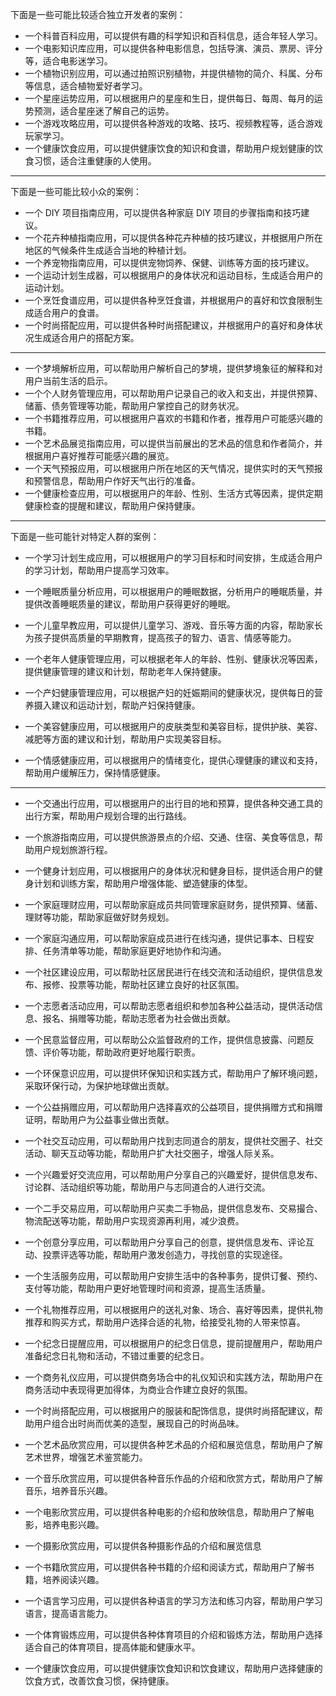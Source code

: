 下面是一些可能比较适合独立开发者的案例：

- 一个科普百科应用，可以提供有趣的科学知识和百科信息，适合年轻人学习。
- 一个电影知识库应用，可以提供各种电影信息，包括导演、演员、票房、评分等，适合电影迷学习。
- 一个植物识别应用，可以通过拍照识别植物，并提供植物的简介、科属、分布等信息，适合植物爱好者学习。
- 一个星座运势应用，可以根据用户的星座和生日，提供每日、每周、每月的运势预测，适合星座迷了解自己的运势。
- 一个游戏攻略应用，可以提供各种游戏的攻略、技巧、视频教程等，适合游戏玩家学习。
- 一个健康饮食应用，可以提供健康饮食的知识和食谱，帮助用户规划健康的饮食习惯，适合注重健康的人使用。

---

下面是一些可能比较小众的案例：

- 一个 DIY 项目指南应用，可以提供各种家庭 DIY 项目的步骤指南和技巧建议。
- 一个花卉种植指南应用，可以提供各种花卉种植的技巧建议，并根据用户所在地区的气候条件生成适合当地的种植计划。
- 一个养宠物指南应用，可以提供宠物饲养、保健、训练等方面的技巧建议。
- 一个运动计划生成器，可以根据用户的身体状况和运动目标，生成适合用户的运动计划。
- 一个烹饪食谱应用，可以提供各种烹饪食谱，并根据用户的喜好和饮食限制生成适合用户的食谱。
- 一个时尚搭配应用，可以提供各种时尚搭配建议，并根据用户的喜好和身体状况生成适合用户的搭配方案。

---

- 一个梦境解析应用，可以帮助用户解析自己的梦境，提供梦境象征的解释和对用户当前生活的启示。
- 一个个人财务管理应用，可以帮助用户记录自己的收入和支出，并提供预算、储蓄、债务管理等功能，帮助用户掌控自己的财务状况。
- 一个书籍推荐应用，可以根据用户喜欢的书籍和作者，推荐用户可能感兴趣的书籍。
- 一个艺术品展览指南应用，可以提供当前展出的艺术品的信息和作者简介，并根据用户喜好推荐可能感兴趣的展览。
- 一个天气预报应用，可以根据用户所在地区的天气情况，提供实时的天气预报和预警信息，帮助用户作好天气出行的准备。
- 一个健康检查应用，可以根据用户的年龄、性别、生活方式等因素，提供定期健康检查的提醒和建议，帮助用户保持健康。

---
下面是一些可能针对特定人群的案例：

- 一个学习计划生成应用，可以根据用户的学习目标和时间安排，生成适合用户的学习计划，帮助用户提高学习效率。
- 一个睡眠质量分析应用，可以根据用户的睡眠数据，分析用户的睡眠质量，并提供改善睡眠质量的建议，帮助用户获得更好的睡眠。
- 一个儿童早教应用，可以提供儿童学习、游戏、音乐等方面的内容，帮助家长为孩子提供高质量的早期教育，提高孩子的智力、语言、情感等能力。

- 一个老年人健康管理应用，可以根据老年人的年龄、性别、健康状况等因素，提供健康管理的建议和计划，帮助老年人保持健康。
- 一个产妇健康管理应用，可以根据产妇的妊娠期间的健康状况，提供每日的营养摄入建议和运动计划，帮助产妇保持健康。
- 一个美容健康应用，可以根据用户的皮肤类型和美容目标，提供护肤、美容、减肥等方面的建议和计划，帮助用户实现美容目标。
- 一个情感健康应用，可以根据用户的情绪变化，提供心理健康的建议和支持，帮助用户缓解压力，保持情感健康。
---
- 一个交通出行应用，可以根据用户的出行目的地和预算，提供各种交通工具的出行方案，帮助用户规划合理的出行路线。
- 一个旅游指南应用，可以提供旅游景点的介绍、交通、住宿、美食等信息，帮助用户规划旅游行程。
- 一个健身计划应用，可以根据用户的身体状况和健身目标，提供适合用户的健身计划和训练方案，帮助用户增强体能、塑造健康的体型。
- 一个家庭理财应用，可以帮助家庭成员共同管理家庭财务，提供预算、储蓄、理财等功能，帮助家庭做好财务规划。
- 一个家庭沟通应用，可以帮助家庭成员进行在线沟通，提供记事本、日程安排、任务清单等功能，帮助家庭更好地协作和沟通。
- 一个社区建设应用，可以帮助社区居民进行在线交流和活动组织，提供信息发布、报修、投票等功能，帮助社区建立良好的社区氛围。

- 一个志愿者活动应用，可以帮助志愿者组织和参加各种公益活动，提供活动信息、报名、捐赠等功能，帮助志愿者为社会做出贡献。
- 一个民意监督应用，可以帮助公众监督政府的工作，提供信息披露、问题反馈、评价等功能，帮助政府更好地履行职责。
- 一个环保意识应用，可以提供环保知识和实践方式，帮助用户了解环境问题，采取环保行动，为保护地球做出贡献。
- 一个公益捐赠应用，可以帮助用户选择喜欢的公益项目，提供捐赠方式和捐赠证明，帮助用户为公益事业做出贡献。

- 一个社交互动应用，可以帮助用户找到志同道合的朋友，提供社交圈子、社交活动、聊天互动等功能，帮助用户扩大社交圈子，增强人际关系。
- 一个兴趣爱好交流应用，可以帮助用户分享自己的兴趣爱好，提供信息发布、讨论群、活动组织等功能，帮助用户与志同道合的人进行交流。
- 一个二手交易应用，可以帮助用户买卖二手物品，提供信息发布、交易撮合、物流配送等功能，帮助用户实现资源再利用，减少浪费。
- 一个创意分享应用，可以帮助用户分享自己的创意，提供信息发布、评论互动、投票评选等功能，帮助用户激发创造力，寻找创意的实现途径。
- 一个生活服务应用，可以帮助用户安排生活中的各种事务，提供订餐、预约、支付等功能，帮助用户更好地管理时间和资源，提高生活质量。
- 一个礼物推荐应用，可以根据用户的送礼对象、场合、喜好等因素，提供礼物推荐和购买方式，帮助用户选择合适的礼物，给接受礼物的人带来惊喜。
- 一个纪念日提醒应用，可以根据用户的纪念日信息，提前提醒用户，帮助用户准备纪念日礼物和活动，不错过重要的纪念日。
- 一个商务礼仪应用，可以提供商务场合中的礼仪知识和实践方法，帮助用户在商务活动中表现得更加得体，为商业合作建立良好的氛围。
- 一个时尚搭配应用，可以根据用户的服装和配饰信息，提供时尚搭配建议，帮助用户组合出时尚而优美的造型，展现自己的时尚品味。
- 一个艺术品欣赏应用，可以提供各种艺术品的介绍和展览信息，帮助用户了解艺术世界，增强艺术鉴赏能力。
- 一个音乐欣赏应用，可以提供各种音乐作品的介绍和欣赏方式，帮助用户了解音乐，培养音乐兴趣。
- 一个电影欣赏应用，可以提供各种电影的介绍和放映信息，帮助用户了解电影，培养电影兴趣。
- 一个摄影欣赏应用，可以提供各种摄影作品的介绍和展览信息

- 一个书籍欣赏应用，可以提供各种书籍的介绍和阅读方式，帮助用户了解书籍，培养阅读兴趣。
- 一个语言学习应用，可以提供各种语言的学习方法和练习内容，帮助用户学习语言，提高语言能力。
- 一个体育锻炼应用，可以提供各种体育项目的介绍和锻炼方法，帮助用户选择适合自己的体育项目，提高体能和健康水平。
- 一个健康饮食应用，可以提供健康饮食知识和饮食建议，帮助用户选择健康的饮食方式，改善饮食习惯，保持健康。